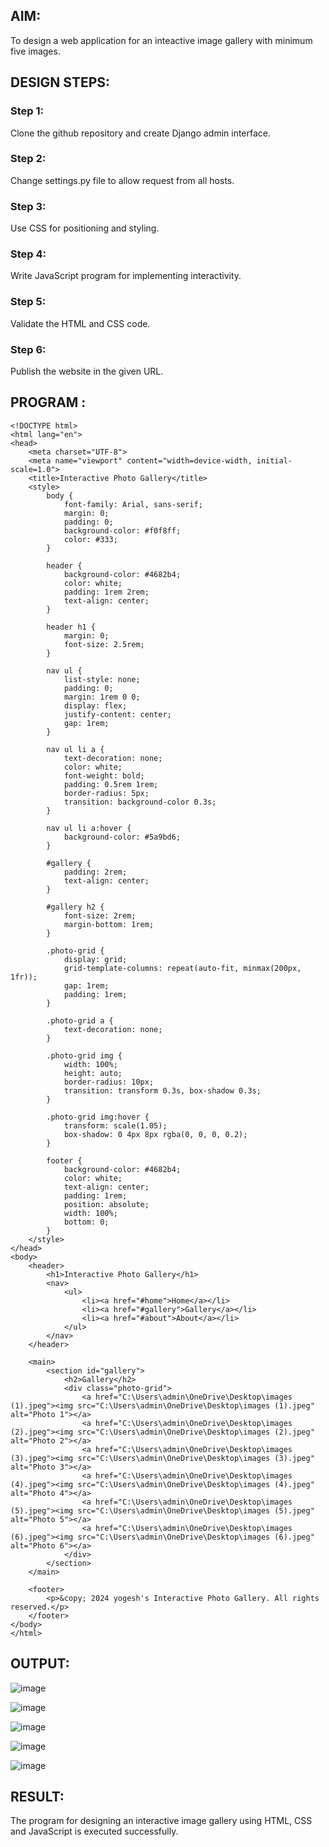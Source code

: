 ## AIM:
To design a web application for an inteactive image gallery with minimum five images.

## DESIGN STEPS:

### Step 1:
Clone the github repository and create Django admin interface.

### Step 2:
Change settings.py file to allow request from all hosts.

### Step 3:
Use CSS for positioning and styling.

### Step 4:
Write JavaScript program for implementing interactivity.

### Step 5:
Validate the HTML and CSS code.

### Step 6:
Publish the website in the given URL.

## PROGRAM :
```
<!DOCTYPE html>
<html lang="en">
<head>
    <meta charset="UTF-8">
    <meta name="viewport" content="width=device-width, initial-scale=1.0">
    <title>Interactive Photo Gallery</title>
    <style>
        body {
            font-family: Arial, sans-serif;
            margin: 0;
            padding: 0;
            background-color: #f0f8ff;
            color: #333;
        }

        header {
            background-color: #4682b4;
            color: white;
            padding: 1rem 2rem;
            text-align: center;
        }

        header h1 {
            margin: 0;
            font-size: 2.5rem;
        }

        nav ul {
            list-style: none;
            padding: 0;
            margin: 1rem 0 0;
            display: flex;
            justify-content: center;
            gap: 1rem;
        }

        nav ul li a {
            text-decoration: none;
            color: white;
            font-weight: bold;
            padding: 0.5rem 1rem;
            border-radius: 5px;
            transition: background-color 0.3s;
        }

        nav ul li a:hover {
            background-color: #5a9bd6;
        }

        #gallery {
            padding: 2rem;
            text-align: center;
        }

        #gallery h2 {
            font-size: 2rem;
            margin-bottom: 1rem;
        }

        .photo-grid {
            display: grid;
            grid-template-columns: repeat(auto-fit, minmax(200px, 1fr));
            gap: 1rem;
            padding: 1rem;
        }

        .photo-grid a {
            text-decoration: none;
        }

        .photo-grid img {
            width: 100%;
            height: auto;
            border-radius: 10px;
            transition: transform 0.3s, box-shadow 0.3s;
        }

        .photo-grid img:hover {
            transform: scale(1.05);
            box-shadow: 0 4px 8px rgba(0, 0, 0, 0.2);
        }

        footer {
            background-color: #4682b4;
            color: white;
            text-align: center;
            padding: 1rem;
            position: absolute;
            width: 100%;
            bottom: 0;
        }
    </style>
</head>
<body>
    <header>
        <h1>Interactive Photo Gallery</h1>
        <nav>
            <ul>
                <li><a href="#home">Home</a></li>
                <li><a href="#gallery">Gallery</a></li>
                <li><a href="#about">About</a></li>
            </ul>
        </nav>
    </header>
    
    <main>
        <section id="gallery">
            <h2>Gallery</h2>
            <div class="photo-grid">
                <a href="C:\Users\admin\OneDrive\Desktop\images (1).jpeg"><img src="C:\Users\admin\OneDrive\Desktop\images (1).jpeg" alt="Photo 1"></a>
                <a href="C:\Users\admin\OneDrive\Desktop\images (2).jpeg"><img src="C:\Users\admin\OneDrive\Desktop\images (2).jpeg" alt="Photo 2"></a>
                <a href="C:\Users\admin\OneDrive\Desktop\images (3).jpeg"><img src="C:\Users\admin\OneDrive\Desktop\images (3).jpeg" alt="Photo 3"></a>
                <a href="C:\Users\admin\OneDrive\Desktop\images (4).jpeg"><img src="C:\Users\admin\OneDrive\Desktop\images (4).jpeg" alt="Photo 4"></a>
                <a href="C:\Users\admin\OneDrive\Desktop\images (5).jpeg"><img src="C:\Users\admin\OneDrive\Desktop\images (5).jpeg" alt="Photo 5"></a>
                <a href="C:\Users\admin\OneDrive\Desktop\images (6).jpeg"><img src="C:\Users\admin\OneDrive\Desktop\images (6).jpeg" alt="Photo 6"></a>
            </div>
        </section>
    </main>

    <footer>
        <p>&copy; 2024 yogesh's Interactive Photo Gallery. All rights reserved.</p>
    </footer>
</body>
</html>
```
## OUTPUT:
![image](https://github.com/user-attachments/assets/e5822e31-22d0-4412-9c3e-d1037415a62b)

![image](https://github.com/user-attachments/assets/6a2714e8-45b4-4e07-b8c8-c5c0f38e6393)

![image](https://github.com/user-attachments/assets/7fc9973b-60d5-4fdc-92b5-3330ba5f5b2c)

![image](https://github.com/user-attachments/assets/bfd185fe-b557-41af-8d41-0c730f1a72d6)

![image](https://github.com/user-attachments/assets/f2259ceb-a029-46b5-b92d-9efe16135324)

## RESULT:
The program for designing an interactive image gallery using HTML, CSS and JavaScript is executed successfully.
